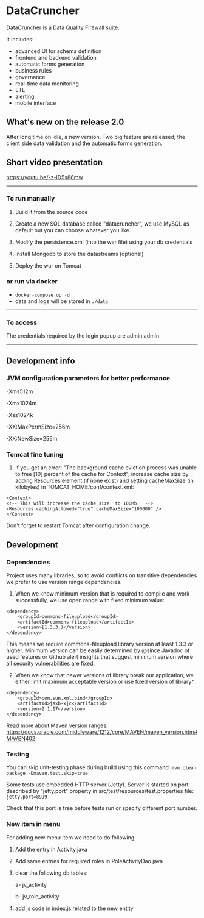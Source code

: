 # DataCruncher 
DataCruncher is a Data Quality Firewall suite.

It includes:
* advanced UI for schema definition
* frontend and backend validation
* automatic forms generation
* business rules
* governance
* real-time data monitoring
* ETL
* alerting
* mobile interface

## What's new on the release 2.0
After long time on idle, a new version.
Two big feature are released; the client side data validation and the automatic forms generation.

## Short video presentation
https://youtu.be/-z-ID5s86mw

-----------------------------
### To run manually

1. Build it from the source code

2. Create a new SQL database called "datacruncher", we use MySQL as default but you can choose whatever you like.

3. Modify the persistence.xml (into the war file) using your db credentials

4. Install Mongodb to store the datastreams (optional)

5. Deploy the war on Tomcat

### or run via docker

  - `docker-compose up -d`
  - data and logs will be stored in `./data`


-----------------------------
### To access

The credentials required by the login popup are
admin:admin

-----------------------------
## Development info

### JVM configuration parameters for better performance

-Xms512m

-Xmx1024m

-Xss1024k

-XX:MaxPermSize=256m

-XX:NewSize=256m

### Tomcat fine tuning

1. If you get an error: "The background cache eviction process was unable to free [10] percent of the cache for Context",
increase cache size by adding Resources element (if none exist) and setting cacheMaxSize (in kilobytes) in TOMCAT_HOME/conf/context.xml:

```
<Context>
<!-- This will increase the cache size  to 100Mb.  -->
<Resources cachingAllowed="true" cacheMaxSize="100000" />
</Context>
```

Don't forget to restart Tomcat after configuration change.



## Development

### Dependencies

Project uses many libraries, so to avoid conflicts on transitive dependencies we prefer to use version range dependencies.

1. When we know minimum version that is required to compile and work successfully, we use open range with fixed minimum value:
```
<dependency>
    <groupId>commons-fileupload</groupId>
    <artifactId>commons-fileupload</artifactId>
    <version>[1.3.3,)</version>
</dependency>
```
This means we require commons-fileupload library version at least 1.3.3 or higher.
Minimum version can be easily determined by @since Javadoc of used features or Github alert insights that suggest minimum version where all security vulnerabilities are fixed.

2. When we know that newer versions of library break our application, we either limit maximum acceptable version or use fixed version of library^
```
<dependency>
    <groupId>com.sun.xml.bind</groupId>
    <artifactId>jaxb-xjc</artifactId>
    <version>2.1.17</version>
</dependency>
```

Read more about Maven version ranges: https://docs.oracle.com/middleware/1212/core/MAVEN/maven_version.htm#MAVEN402

### Testing

You can skip unit-testing phase during build using this command:
```mvn clean package -Dmaven.test.skip=true```

Some tests use embedded HTTP server (Jetty). Server is started on port described by "jetty.port" property in src/test/resources/test.properties file:
```jetty.port=8999```

Check that this port is free before tests run or specify different port number.


### New item in menu

For adding new menu item we need to do following:

1) Add the entry in Activity.java

2) Add same  entries for required roles in RoleActivityDao.java

3) clear the following db tables:

    a- jv_activity

    b- jv_role_activity

4) add js code in index.js related to the new entity

